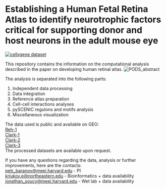 # Establishing a Human Fetal Retina Atlas to identify neurotrophic factors critical for supporting donor and host neurons in the adult mouse eye<br />
[![cellxgene dataset](https://img.shields.io/badge/cellxgene-dataset-brightgreen)](https://cellxgene.cziscience.com/e/your-dataset-id)


This repository contains the information on the computational analysis described in the paper on developing human retinal atlas.
![PODS_abstract](https://github.com/mcrewcow/fetal_retina_PODs_Soucy_Kriukov/assets/77118598/bca539aa-2314-4a4e-8358-4f6d862394e7)



The analysis is separated into the following parts:
1. Independent data processing
2. Data integration
3. Reference atlas preparation
4. Cell-cell interactions analyses
5. pySCENIC regulons and motifs analysis
6. Miscellaneous visualization
                
The data used is public and available on GEO: <br />
[Reh-1](https://www.ncbi.nlm.nih.gov/geo/query/acc.cgi?acc=GSE142526) <br />
[Clark-1](https://www.ncbi.nlm.nih.gov/geo/query/acc.cgi?acc=GSE116106) <br />
[Clark-2](https://www.ncbi.nlm.nih.gov/geo/query/acc.cgi?acc=GSE122970) <br />
[Clark-3](https://www.ncbi.nlm.nih.gov/geo/query/acc.cgi?acc=GSE138002) <br />
The processed datasets are available upon request. <br />

If you have any questions regarding the data, analysis or further improvements, here are the contacts: <br />
petr_baranov@meei.harvard.edu - PI\
kriukov.e@northeastern.edu - Bioinformatics + data availability\
jonathan_soucy@meei.harvard.edu - Wet lab + data availability<br />
<br />

